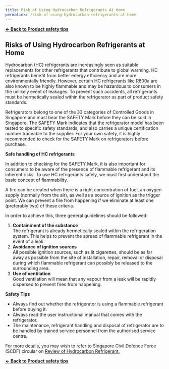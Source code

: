 ```yaml
---
title: Risk of Using Hydrocarbon Refrigerants At Home
permalink: /risk-of-using-hydrocarbon-refrigerants-at-home
---
```


**[&#8592; Back to Product safety tips](/consumers/product-safety-tips/electronics-and-appliances)**

## Risks of Using Hydrocarbon Refrigerants at Home
Hydrocarbon (HC) refrigerants are increasingly seen as suitable replacements for other refrigerants that contribute to global warming. HC refrigerants benefit from better energy efficiency and are more environmentally friendly. However, certain HC refrigerants like R600a are also known to be highly flammable and may be hazardous to consumers in the unlikely event of leakages. To prevent such accidents, all refrigerants must be hermetically sealed within the refrigerator as part of product safety standards.

Refrigerators belong to one of the 33 categories of Controlled Goods in Singapore and must bear the SAFETY Mark before they can be sold in Singapore. The SAFETY Mark indicates that the refrigerator model has been tested to specific safety standards, and also carries a unique certification number traceable to the supplier. For your own safety, it is highly recommended to check for the SAFETY Mark on refrigerators before purchase.

**Safe handling of HC refrigerants**

In addition to checking for the SAFETY Mark, it is also important for consumers to be aware of the presence of flammable refrigerant and its inherent risks. To use HC refrigerants safely, we must first understand the basic concept of flammability.

A fire can be created when there is a right concentration of fuel, an oxygen supply (normally from the air), as well as a source of ignition as the trigger point. We can prevent a fire from happening if we eliminate at least one (preferably two) of these criteria.

In order to achieve this, three general guidelines should be followed:
1. **Containment of the substance**<br> The refrigerant is already hermetically sealed within the refrigeration system. This helps to prevent the spread of flammable refrigerant in the event of a leak
2. **Avoidance of ignition sources**<br> All possible ignition sources, such as lit cigarettes, should be as far away as possible from the site of installation, repair, removal or disposal during which flammable refrigerant can possibly be released to the surrounding area.
3. **Use of ventilation**<br> Good ventilation will mean that any vapour from a leak will be rapidly dispersed to prevent fires from happening.

**Safety Tips**
* Always find out whether the refrigerator is using a flammable refrigerant before buying it.
* Always read the user instructional manual that comes with the refrigerator.
* The maintenance, refrigerant handling and disposal of refrigerator are to be handled by trained service personnel from the authorised service centre.

For more details, you may wish to refer to Singapore Civil Defence Force (SCDF) circular on [Review of Hydrocarbon Refrigerant.](https://www.scdf.gov.sg/docs/default-source/scdf-library/fssd-downloads/circulars/scdf-circular-on-hydrocarbon-refrigerants-june-2015.pdf)

**[&#8592; Back to Product safety tips](/consumers/product-safety-tips/electronics-and-appliances)**
